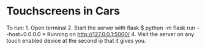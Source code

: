 # Touchscreens in Cars

To run:
    1. Open terminal
    2. Start the server with flask 
        $ python -m flask run --host=0.0.0.0 
        * Running on http://127.0.0.1:5000/
    4. Visit the server on any touch enabled device at the second ip that it gives you.
        